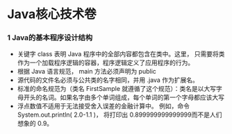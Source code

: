 # Java核心技术卷

### 1 Java的基本程序设计结构

- 关键字 class 表明 Java 程序中的全部内容都包含在类中。这里， 只需要将类作为一个加载程序逻辑的容器，程序逻辑定义了应用程序的行为。
- 根据 Java 语言规范， main 方法必须声明为 public
- 源代码的文件名必须与公共类的名字相同，并用 .java 作为扩展名。
- 标准的命名规范为（类名 FirstSample 就遵循了这个规范）：类名是以大写字母开头的名词。如果名字由多个单词组成，每个单词的第一个字母都应该大写
- 浮点数值不适用于无法接受舍入误差的金融计算中。 例如，命令 System.out.println( 2.0-1.1 )， 将打印出 0.899999999999999而不是人们想象的 0.9。